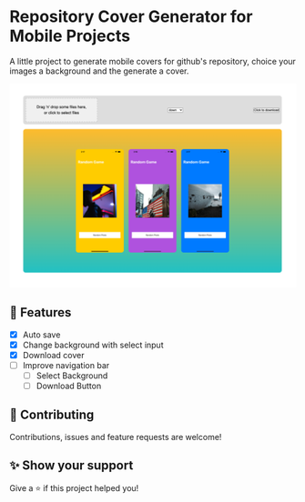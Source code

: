 # Repository Cover Generator for Mobile Projects

A little project to generate mobile covers for github's repository, choice your images a background and the generate a cover.

<center>
    <img src="./screenshots/image.png" alt="Project's screenshot">
</center>

## 🚀 Features

- [x] Auto save
- [x] Change background with select input
- [x] Download cover
- [ ] Improve navigation bar
  - [ ] Select Background
  - [ ] Download Button

## 🤝 Contributing

Contributions, issues and feature requests are welcome! <br />

## ✨ Show your support

Give a ⭐️ if this project helped you!
